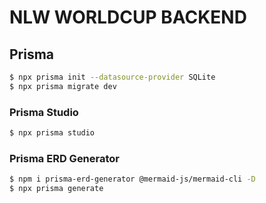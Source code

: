 # NLW WORLDCUP BACKEND

## Prisma
```bash
$ npx prisma init --datasource-provider SQLite
$ npx prisma migrate dev
```

### Prisma Studio
```bash
$ npx prisma studio
```

### Prisma ERD Generator
```bash
$ npm i prisma-erd-generator @mermaid-js/mermaid-cli -D
$ npx prisma generate
```